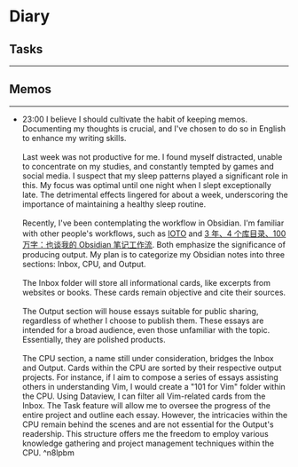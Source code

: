 # Diary

## Tasks
---

## Memos
---

- 23:00 I believe I should cultivate the habit of keeping memos. Documenting my thoughts is crucial, and I've chosen to do so in English to enhance my writing skills.<br><br>Last week was not productive for me. I found myself distracted, unable to concentrate on my studies, and constantly tempted by games and social media. I suspect that my sleep patterns played a significant role in this. My focus was optimal until one night when I slept exceptionally late. The detrimental effects lingered for about a week, underscoring the importance of maintaining a healthy sleep routine.<br><br>Recently, I've been contemplating the workflow in Obsidian. I'm familiar with other people's workflows, such as [IOTO](https://www.bilibili.com/read/cv26433806) and [3 年、4 个库目录、100 万字：也谈我的 Obsidian 笔记工作流](https://sspai.com/post/83042). Both emphasize the significance of producing output. My plan is to categorize my Obsidian notes into three sections: Inbox, CPU, and Output.<br><br>The Inbox folder will store all informational cards, like excerpts from websites or books. These cards remain objective and cite their sources. <br><br>The Output section will house essays suitable for public sharing, regardless of whether I choose to publish them. These essays are intended for a broad audience, even those unfamiliar with the topic. Essentially, they are polished products.<br><br>The CPU section, a name still under consideration, bridges the Inbox and Output. Cards within the CPU are sorted by their respective output projects. For instance, if I aim to compose a series of essays assisting others in understanding Vim, I would create a "101 for Vim" folder within the CPU. Using Dataview, I can filter all Vim-related cards from the Inbox. The Task feature will allow me to oversee the progress of the entire project and outline each essay. However, the intricacies within the CPU remain behind the scenes and are not essential for the Output's readership. This structure offers me the freedom to employ various knowledge gathering and project management techniques within the CPU. ^n8lpbm